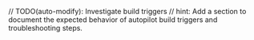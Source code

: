 // TODO(auto-modify): Investigate build triggers
// hint: Add a section to document the expected behavior of autopilot build triggers and troubleshooting steps.
